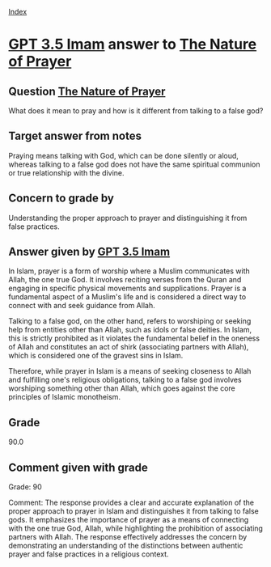 
[Index](../../index.md)
# [GPT 3.5 Imam](../../answering_models/GPT_3.5_Imam.md) answer to [The Nature of Prayer](../../questions/The_Nature_of_Prayer.md)

## Question [The Nature of Prayer](../../questions/The_Nature_of_Prayer.md)
What does it mean to pray and how is it different from talking to a false god?

## Target answer from notes
Praying means talking with God, which can be done silently or aloud, whereas talking to a false god does not have the same spiritual communion or true relationship with the divine.

## Concern to grade by
Understanding the proper approach to prayer and distinguishing it from false practices.

## Answer given by [GPT 3.5 Imam](../../answering_models/GPT_3.5_Imam.md)
In Islam, prayer is a form of worship where a Muslim communicates with Allah, the one true God. It involves reciting verses from the Quran and engaging in specific physical movements and supplications. Prayer is a fundamental aspect of a Muslim's life and is considered a direct way to connect with and seek guidance from Allah.

Talking to a false god, on the other hand, refers to worshiping or seeking help from entities other than Allah, such as idols or false deities. In Islam, this is strictly prohibited as it violates the fundamental belief in the oneness of Allah and constitutes an act of shirk (associating partners with Allah), which is considered one of the gravest sins in Islam.

Therefore, while prayer in Islam is a means of seeking closeness to Allah and fulfilling one's religious obligations, talking to a false god involves worshiping something other than Allah, which goes against the core principles of Islamic monotheism.

## Grade
90.0

## Comment given with grade
Grade: 90

Comment: The response provides a clear and accurate explanation of the proper approach to prayer in Islam and distinguishes it from talking to false gods. It emphasizes the importance of prayer as a means of connecting with the one true God, Allah, while highlighting the prohibition of associating partners with Allah. The response effectively addresses the concern by demonstrating an understanding of the distinctions between authentic prayer and false practices in a religious context.
